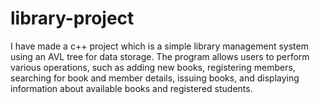 # library-project
I have made a c++ project which is a simple library management system using an AVL tree for data storage. 
The program allows users to perform various operations, such as adding new books, registering members, searching for book and member details, issuing books, and displaying information about available books and registered students.
